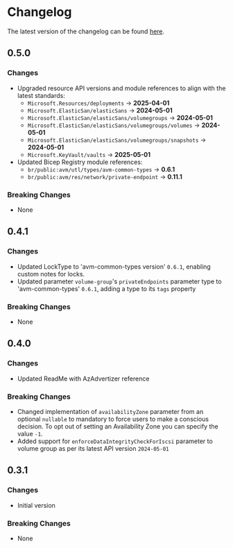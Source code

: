 # Changelog

The latest version of the changelog can be found [here](https://github.com/Azure/bicep-registry-modules/blob/main/avm/res/elastic-san/elastic-san/CHANGELOG.md).

## 0.5.0

### Changes

- Upgraded resource API versions and module references to align with the latest standards:
  - `Microsoft.Resources/deployments` → **2025-04-01**
  - `Microsoft.ElasticSan/elasticSans` → **2024-05-01**
  - `Microsoft.ElasticSan/elasticSans/volumegroups` → **2024-05-01**
  - `Microsoft.ElasticSan/elasticSans/volumegroups/volumes` → **2024-05-01**
  - `Microsoft.ElasticSan/elasticSans/volumegroups/snapshots` → **2024-05-01**
  - `Microsoft.KeyVault/vaults` → **2025-05-01**
- Updated Bicep Registry module references:
  - `br/public:avm/utl/types/avm-common-types` → **0.6.1**
  - `br/public:avm/res/network/private-endpoint` → **0.11.1**

### Breaking Changes

- None

## 0.4.1

### Changes

- Updated LockType to 'avm-common-types version' `0.6.1`, enabling custom notes for locks.
- Updated parameter `volume-group`'s `privateEndpoints` parameter type to 'avm-common-types' `0.6.1`, adding a type to its `tags` property

### Breaking Changes

- None

## 0.4.0

### Changes

- Updated ReadMe with AzAdvertizer reference

### Breaking Changes

- Changed implementation of `availabilityZone` parameter from an optional `nullable` to mandatory to force users to make a conscious decision. To opt out of setting an Availability Zone you can specify the value `-1`.
- Added support for `enforceDataIntegrityCheckForIscsi` parameter to volume group as per its latest API version `2024-05-01`

## 0.3.1

### Changes

- Initial version

### Breaking Changes

- None
